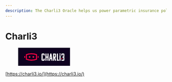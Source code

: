 ```yaml
---
description: The Charli3 Oracle helps us power parametric insurance policies.
---
```


# Charli3

<figure><img src="../.gitbook/assets/image.png" alt=""><figcaption></figcaption></figure>

[https://charli3.io/](https://charli3.io/)
